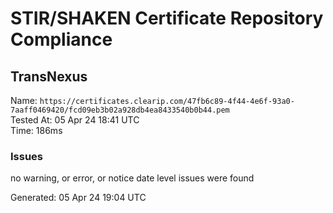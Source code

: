 # STIR/SHAKEN Certificate Repository Compliance

## TransNexus

Name: `https://certificates.clearip.com/47fb6c89-4f44-4e6f-93a0-7aaff0469420/fcd09eb3b02a928db4ea8433540b0b44.pem`\
Tested At: 05 Apr 24 18:41 UTC\
Time: 186ms

### Issues

no warning, or error, or notice date level issues were found

Generated: 05 Apr 24 19:04 UTC